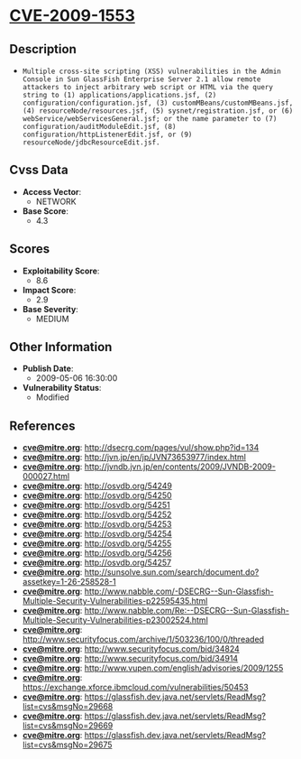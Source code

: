 
# [CVE-2009-1553](https://cve.mitre.org/cgi-bin/cvename.cgi?name=CVE-2009-1553)

## Description

- `Multiple cross-site scripting (XSS) vulnerabilities in the Admin Console in Sun GlassFish Enterprise Server 2.1 allow remote attackers to inject arbitrary web script or HTML via the query string to (1) applications/applications.jsf, (2) configuration/configuration.jsf, (3) customMBeans/customMBeans.jsf, (4) resourceNode/resources.jsf, (5) sysnet/registration.jsf, or (6) webService/webServicesGeneral.jsf; or the name parameter to (7) configuration/auditModuleEdit.jsf, (8) configuration/httpListenerEdit.jsf, or (9) resourceNode/jdbcResourceEdit.jsf.`

## Cvss Data

- **Access Vector**:
  - NETWORK
- **Base Score**:
  - 4.3

## Scores

- **Exploitability Score**:
  - 8.6
- **Impact Score**:
  - 2.9
- **Base Severity**:
  - MEDIUM

## Other Information

- **Publish Date**:
  - 2009-05-06 16:30:00
- **Vulnerability Status**:
  - Modified

## References

- **cve@mitre.org**: http://dsecrg.com/pages/vul/show.php?id=134
- **cve@mitre.org**: http://jvn.jp/en/jp/JVN73653977/index.html
- **cve@mitre.org**: http://jvndb.jvn.jp/en/contents/2009/JVNDB-2009-000027.html
- **cve@mitre.org**: http://osvdb.org/54249
- **cve@mitre.org**: http://osvdb.org/54250
- **cve@mitre.org**: http://osvdb.org/54251
- **cve@mitre.org**: http://osvdb.org/54252
- **cve@mitre.org**: http://osvdb.org/54253
- **cve@mitre.org**: http://osvdb.org/54254
- **cve@mitre.org**: http://osvdb.org/54255
- **cve@mitre.org**: http://osvdb.org/54256
- **cve@mitre.org**: http://osvdb.org/54257
- **cve@mitre.org**: http://sunsolve.sun.com/search/document.do?assetkey=1-26-258528-1
- **cve@mitre.org**: http://www.nabble.com/-DSECRG--Sun-Glassfish-Multiple-Security-Vulnerabilities-p22595435.html
- **cve@mitre.org**: http://www.nabble.com/Re:--DSECRG--Sun-Glassfish-Multiple-Security-Vulnerabilities-p23002524.html
- **cve@mitre.org**: http://www.securityfocus.com/archive/1/503236/100/0/threaded
- **cve@mitre.org**: http://www.securityfocus.com/bid/34824
- **cve@mitre.org**: http://www.securityfocus.com/bid/34914
- **cve@mitre.org**: http://www.vupen.com/english/advisories/2009/1255
- **cve@mitre.org**: https://exchange.xforce.ibmcloud.com/vulnerabilities/50453
- **cve@mitre.org**: https://glassfish.dev.java.net/servlets/ReadMsg?list=cvs&msgNo=29668
- **cve@mitre.org**: https://glassfish.dev.java.net/servlets/ReadMsg?list=cvs&msgNo=29669
- **cve@mitre.org**: https://glassfish.dev.java.net/servlets/ReadMsg?list=cvs&msgNo=29675
